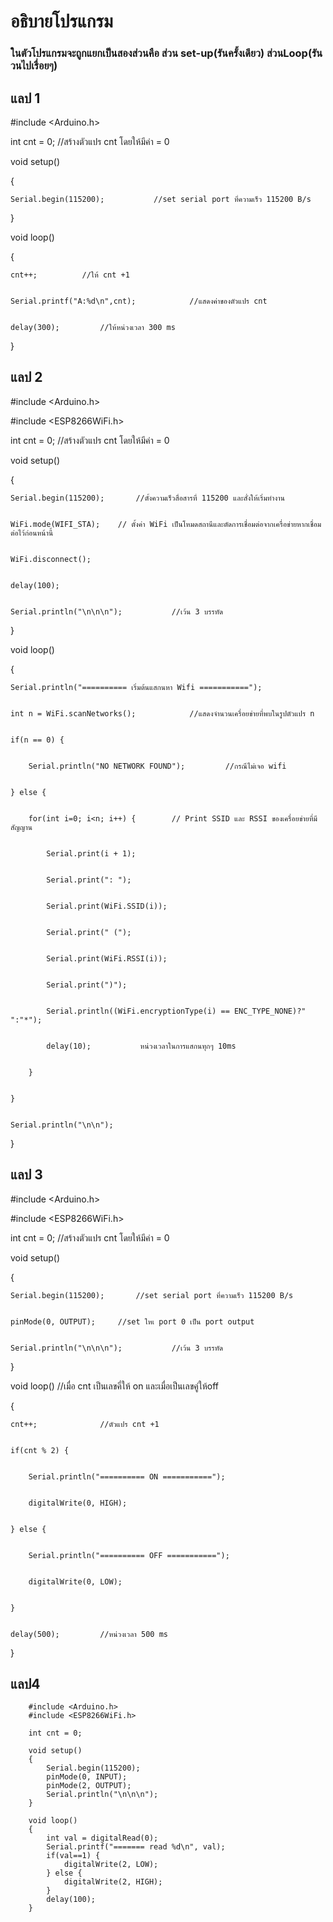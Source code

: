 # อธิบายโปรแกรม
### ในตัวโปรแกรมจะถูกแยกเป็นสองส่วนคือ ส่วน set-up(รันครั้งเดียว) ส่วนLoop(รันวนไปเรื่อยๆ)
## แลป 1 
#include <Arduino.h>


int cnt = 0;			//สร้างตัวแปร cnt โดยให้มีค่า = 0


void setup()


{


	Serial.begin(115200);			//set serial port ที่ความเร็ว 115200 B/s
	
	
}


void loop()


{


	cnt++;			//ให้ cnt +1
	
	
	Serial.printf("A:%d\n",cnt);			//แสดงค่าของตัวแปร cnt 
	
	
	delay(300);			//ให้หน่วงเวลา 300 ms
	
	
}
## แลป 2
#include <Arduino.h>


#include <ESP8266WiFi.h>


int cnt = 0;		//สร้างตัวแปร cnt โดยให้มีค่า = 0


void setup()


{


	Serial.begin(115200);		//ตั้งความเร็วสื่อสารที่ 115200 และสั่งให้เริ่มทำงาน
	
	
	WiFi.mode(WIFI_STA);	// ตั้งค่า WiFi เป็นโหมดสถานีและตัดการเชื่อมต่อจากเครื่อข่ายหากเชื่อมต่อไว้ก่อนหน้านี้	
	
	
	WiFi.disconnect();
	
	
	delay(100);
	
	
	Serial.println("\n\n\n");			//เว้น 3 บรรทัด
	
	
}


void loop()


{


	Serial.println("========== เริ่มต้นแสกนหา Wifi ===========");
	
	
	int n = WiFi.scanNetworks();			//แสดงจำนวนเครื่อยข่ายที่พบในรูปตัวแปร n
	
	
	if(n == 0) {
	
	
		Serial.println("NO NETWORK FOUND");			//กรณีไม่เจอ wifi
		
		
	} else {
	
	
		for(int i=0; i<n; i++) { 		// Print SSID และ RSSI ของเครื่อยข่ายที่มีสัญญาน
		
		
			Serial.print(i + 1);
			
			
			Serial.print(": ");
			
			
			Serial.print(WiFi.SSID(i));
			
			
			Serial.print(" (");
			
			
			Serial.print(WiFi.RSSI(i));
			
			
			Serial.print(")");
			
			
			Serial.println((WiFi.encryptionType(i) == ENC_TYPE_NONE)?" ":"*");
			
			
			delay(10);			 หน่วงเวลาในการแสกนทุกๆ 10ms
			
			
		}
		
		
	}
	
	
	Serial.println("\n\n");
	
	
}
## แลป 3
#include <Arduino.h>


#include <ESP8266WiFi.h>


int cnt = 0;		//สร้างตัวแปร cnt โดยให้มีค่า = 0


void setup()


{


	Serial.begin(115200);		//set serial port ที่ความเร็ว 115200 B/s
	
	
	pinMode(0, OUTPUT);		//set ใหเ port 0 เป็น port output
	
	
	Serial.println("\n\n\n");			//เว้น 3 บรรทัด
	
	
}



void loop()			//เมื่อ cnt เป็นเลขคี่ให้ on และเมื่อเป็นเลขคู่ให้off


{


	cnt++;				//ตัวแปร cnt +1
	
	
	if(cnt % 2) {
	
	
		Serial.println("========== ON ===========");
		
		
		digitalWrite(0, HIGH);
		
		
	} else {
	
	
		Serial.println("========== OFF ===========");
		
		
		digitalWrite(0, LOW);
		
		
	}
	
	
	delay(500);			//หน่วงเวลา 500 ms
	
	
}
## แลป4
		#include <Arduino.h>
		#include <ESP8266WiFi.h>

		int cnt = 0;

		void setup()
		{
			Serial.begin(115200);
			pinMode(0, INPUT);
			pinMode(2, OUTPUT);
			Serial.println("\n\n\n");
		}

		void loop()
		{
			int val = digitalRead(0);
			Serial.printf("======= read %d\n", val);
			if(val==1) {
				digitalWrite(2, LOW);
			} else {
				digitalWrite(2, HIGH);
			}
			delay(100);
		}





